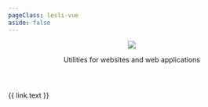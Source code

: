 ```yaml
---
pageClass: lesli-vue
aside: false
---
```

<script setup>
const links = [{
    href: "/vue/elements/",
    icon: "ri-shapes-line",
    text: "Elements"
}, {
    href: "/vue/components/",
    icon: "ri-pages-line",
    text: "Components"
}, {
    href: "/vue/composables/",
    icon: "ri-box-3-line",
    text: "Composables"
}]
</script>

<header class="lesli-page-header">
    <img class="logo m-auto" src="/images/brand/lesli-css.svg" />
    <p class="description">
        Utilities for websites and web applications
    </p>
</header>

<section class="container lesli-page-content-boxes">
    <div class="columns">
        <div class="column" v-for="link in links">
            <a :href="link.href">
                <i :class="link.icon"></i>
                {{ link.text }}
            </a>
        </div>
    </div>
</section>

<style lang="scss" scoped>
@import "../.vitepress/stylesheets/pages/lesli-vue.scss";
</style>
